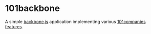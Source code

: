101backbone
===========

A simple [backbone.js](http://backbonejs.org) application implementing various [101companies features](http://101companies.org/wiki/Namespace:Feature).
